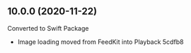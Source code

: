 ## 10.0.0 (2020-11-22)

Converted to Swift Package

- Image loading moved from FeedKit into Playback 5cdfb8
